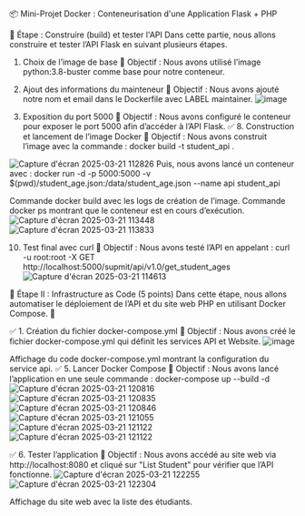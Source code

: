 📦 Mini-Projet Docker : Conteneurisation d'une Application Flask + PHP

📌 Étape : Construire (build) et tester l'API 
Dans cette partie, nous allons construire et tester l’API Flask en suivant plusieurs étapes.
 1. Choix de l’image de base
🎯 Objectif :
Nous avons utilisé l’image python:3.8-buster comme base pour notre conteneur.
 2. Ajout des informations du mainteneur
🎯 Objectif :
Nous avons ajouté notre nom et email dans le Dockerfile avec LABEL maintainer.
![image](https://github.com/user-attachments/assets/4ba07cee-5e44-4af9-9e11-721ebe9cb969)


3. Exposition du port 5000
🎯 Objectif :
Nous avons configuré le conteneur pour exposer le port 5000 afin d’accéder à l’API Flask.
✅ 8. Construction et lancement de l’image Docker 
🎯 Objectif :
Nous avons construit l’image avec la commande :
docker build -t student_api .

![Capture d'écran 2025-03-21 112826](https://github.com/user-attachments/assets/52e33dca-809c-4e20-be69-97d81463ddf1)
Puis, nous avons lancé un conteneur avec :
docker run -d -p 5000:5000 -v $(pwd)/student_age.json:/data/student_age.json --name api student_api

Commande docker build avec les logs de création de l’image.
Commande docker ps montrant que le conteneur est en cours d’exécution.
![Capture d'écran 2025-03-21 113448](https://github.com/user-attachments/assets/b0824b76-d22b-425e-8704-30673f9f67a6)
![Capture d'écran 2025-03-21 113833](https://github.com/user-attachments/assets/c92c3a03-5922-4da6-8575-c6253cb06e0f)


10. Test final avec curl
🎯 Objectif :
Nous avons testé l’API en appelant :
curl -u root:root -X GET http://localhost:5000/supmit/api/v1.0/get_student_ages
![Capture d'écran 2025-03-21 114613](https://github.com/user-attachments/assets/8cbe828c-3184-4421-93e6-f6c292309c1c)


📌 Étape II : Infrastructure as Code (5 points)
Dans cette étape, nous allons automatiser le déploiement de l’API et du site web PHP en utilisant Docker Compose. 🚀

✅ 1. Création du fichier docker-compose.yml
🎯 Objectif :
Nous avons créé le fichier docker-compose.yml qui définit les services API et Website.
![image](https://github.com/user-attachments/assets/216c54b1-c9fb-4cdf-91bc-53aeb06be968)


Affichage du code docker-compose.yml montrant la configuration du service api.
✅ 5. Lancer Docker Compose
🎯 Objectif :
Nous avons lancé l’application en une seule commande :
docker-compose up --build -d
![Capture d'écran 2025-03-21 120816](https://github.com/user-attachments/assets/07629c4b-7802-4903-81af-edd2b1de2f58)
![Capture d'écran 2025-03-21 120835](https://github.com/user-attachments/assets/de4bfb06-8edf-43ea-95aa-6c77ec072b23)
![Capture d'écran 2025-03-21 120846](https://github.com/user-attachments/assets/707ec1c4-aac4-4d3a-9201-38e29667efec)
![Capture d'écran 2025-03-21 121055](https://github.com/user-attachments/assets/5dd86317-a202-41fb-a401-e7ebfc2f308f)
![Capture d'écran 2025-03-21 121122](https://github.com/user-attachments/assets/4b93db8d-bace-4df7-8a5e-4eb24d0dd737)
![Capture d'écran 2025-03-21 121122](https://github.com/user-attachments/assets/3b17be75-e36c-4528-b6d9-f3c4e0acd4e4)


✅ 6. Tester l’application
🎯 Objectif :
Nous avons accédé au site web via http://localhost:8080 et cliqué sur "List Student" pour vérifier que l’API fonctionne.
![Capture d'écran 2025-03-21 122255](https://github.com/user-attachments/assets/77860423-9e82-40d0-a54e-e962394b0cc3)
![Capture d'écran 2025-03-21 122304](https://github.com/user-attachments/assets/4116a872-aa27-466a-bb2a-4c6dde2b937e)


Affichage du site web avec la liste des étudiants.




